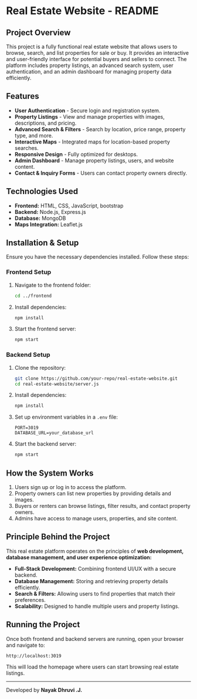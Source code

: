 # Real Estate Website - README

## Project Overview
This project is a fully functional real estate website that allows users to browse, search, and list properties for sale or buy. It provides an interactive and user-friendly interface for potential buyers and sellers to connect. The platform includes property listings, an advanced search system, user authentication, and an admin dashboard for managing property data efficiently.

## Features
- **User Authentication** - Secure login and registration system.
- **Property Listings** - View and manage properties with images, descriptions, and pricing.
- **Advanced Search & Filters** - Search by location, price range, property type, and more.
- **Interactive Maps** - Integrated maps for location-based property searches.
- **Responsive Design** - Fully optimized for desktops.
- **Admin Dashboard** - Manage property listings, users, and website content.
- **Contact & Inquiry Forms** - Users can contact property owners directly.

## Technologies Used
- **Frontend:** HTML, CSS, JavaScript, bootstrap
- **Backend:** Node.js, Express.js 
- **Database:** MongoDB
- **Maps Integration:** Leaflet.js

## Installation & Setup
Ensure you have the necessary dependencies installed. Follow these steps:

### Frontend Setup
1. Navigate to the frontend folder:
   ```bash
   cd ../frontend
   ```
2. Install dependencies:
   ```bash
   npm install
   ```
3. Start the frontend server:
   ```bash
   npm start
   ```

### Backend Setup
1. Clone the repository:
   ```bash
   git clone https://github.com/your-repo/real-estate-website.git
   cd real-estate-website/server.js
   ```
2. Install dependencies:
   ```bash
   npm install
   ```
3. Set up environment variables in a `.env` file:
   ```env
   PORT=3019
   DATABASE_URL=your_database_url
   ```
4. Start the backend server:
   ```bash
   npm start
   ```

## How the System Works
1. Users sign up or log in to access the platform.
2. Property owners can list new properties by providing details and images.
3. Buyers or renters can browse listings, filter results, and contact property owners.
4. Admins have access to manage users, properties, and site content.

## Principle Behind the Project
This real estate platform operates on the principles of **web development, database management, and user experience optimization:**
- **Full-Stack Development:** Combining frontend UI/UX with a secure backend.
- **Database Management:** Storing and retrieving property details efficiently.
- **Search & Filters:** Allowing users to find properties that match their preferences.
- **Scalability:** Designed to handle multiple users and property listings.

## Running the Project
Once both frontend and backend servers are running, open your browser and navigate to:
```bash
http://localhost:3019
```
This will load the homepage where users can start browsing real estate listings.

---
Developed by **Nayak Dhruvi .J.**

